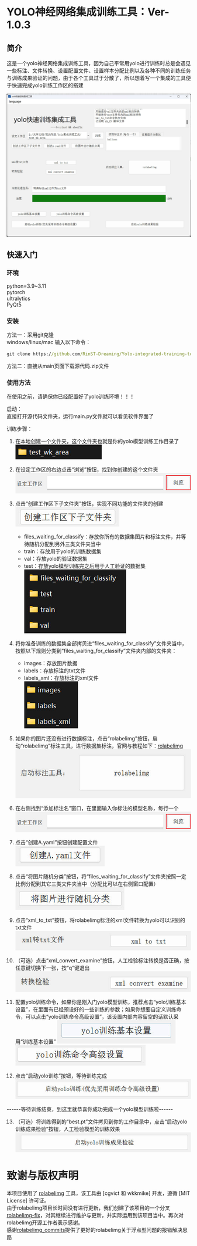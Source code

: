 # YOLO神经网络集成训练工具：Ver-1.0.3  
  
## 简介  
这是一个yolo神经网络集成训练工具，因为自己平常用yolo进行训练时总是会遇见一些标注、文件转换、设置配置文件、设置样本分配比例以及各种不同的训练任务与训练成果验证的问题，由于各个工具过于分散了，所以想着写一个集成的工具便于快速完成yolo训练工作区的搭建  
  
![主界面图片正在加载中](./README_images/zh_CN/main_menu.jpg)

## 快速入门
### 环境
python=3.9~3.11  
pytorch  
ultralytics  
PyQt5
### 安装
方法一：采用git克隆  
windows/linux/mac 输入以下命令：
```cmd
git clone https://github.com/RinST-Dreaming/Yolo-integrated-training-tool.git
```  
  
方法二：直接从main页面下载源代码.zip文件

### 使用方法
在使用之前，请确保你已经配置好了yolo训练环境！！！

启动：  
直接打开源代码文件夹，运行main.py文件就可以看见软件界面了  
  
训练步骤：  
1. 在本地创建一个文件夹，这个文件夹也就是你的yolo模型训练工作目录了  
    ![图片正在加载中](./README_images/zh_CN/work_space_dir.jpg)

2. 在设定工作区的右边点击“浏览”按钮，找到你创建的这个文件夹  
    ![图片正在加载中](./README_images/zh_CN/browse_button.jpg)

3. 点击“创建工作区下子文件夹”按钮，实现不同功能的文件夹的创建  
    ![图片正在加载中](./README_images/zh_CN/create_work_frame_button.jpg)
   - files_waiting_for_classify：存放你所有的数据集图片和标注文件，并等待随机分配到另外三类文件夹当中
   - train：存放用于yolo的训练数据集
   - val：存放yolo的验证数据集
   - test：存放yolo模型训练完之后用于人工验证的数据集
    ![图片正在加载中](./README_images/zh_CN/main_dir_branch.jpg)

4. 将你准备训练的数据集全部拷贝进“files_waiting_for_classify”文件夹当中，按照以下规则分类到“files_waiting_for_classify”文件夹内部的文件夹：
   - images：存放图片数据
   - labels：存放标注的txt文件
   - labels_xml：存放标注的xml文件  
    ![图片正在加载中](./README_images/zh_CN/sub_dir_branch.jpg)
  
5. 如果你的图片还没有进行数据标注，点击“rolabelimg”按钮，启动“rolabelimg”标注工具，进行数据集标注，官网与教程如下：[rolabelimg](https://github.com/cgvict/roLabelImg)  
    ![图片正在加载中](./README_images/zh_CN/rolabelimg_button.jpg)

6. 在右侧找到“添加标注名”窗口，在里面输入你标注的模型名称，每行一个 
    ![图片正在加载中](./README_images/zh_CN/browse_button.jpg)

7. 点击“创建A.yaml”按钮创建配置文件  
    ![图片正在加载中](./README_images/zh_CN/create_A.yaml_button.jpg)

8. 点击“将图片随机分类”按钮，将“files_waiting_for_classify”文件夹按照一定比例分配到其它三类文件夹当中（分配比可以在右侧窗口配置）  
    ![图片正在加载中](./README_images/zh_CN/randomly_categorize_button.jpg)
   
9.  点击“xml_to_txt”按钮，将rolabelimg标注的xml文件转换为yolo可以识别的txt文件  
    ![图片正在加载中](./README_images/zh_CN/convert_xml_to_txt_button.jpg)

10. （可选）点击“xml_convert_examine”按钮，人工检验标注转换是否正确，按任意键切换下一张，按“q”键退出  
    ![图片正在加载中](./README_images/zh_CN/convert_examination_button.jpg)

11. 配置yolo训练命令，如果你是刚入门yolo模型训练，推荐点击“yolo训练基本设置”，在里面有已经预设好的一些训练的参数；如果你想要自定义训练命令，可以点击“yolo训练命令高级设置”，该设置内部内容留空的话默认采用“训练基本设置”
    ![图片正在加载中](./README_images/zh_CN/basic_training_setting_button.jpg)
    ![图片正在加载中](./README_images/zh_CN/command_training_setting_button.jpg)

12. 点击“启动yolo训练”按钮，等待训练完成
    ![图片正在加载中](./README_images/zh_CN/start_yolo_training_button.jpg)

------等待训练结束，到这里就恭喜你成功完成一个yolo模型训练啦------

13.  （可选）将训练得到的“best.pt”文件拷贝到你的工作目录中，点击“启动yolo训练成果检验”按钮，人工检验模型的训练效果
    ![图片正在加载中](./README_images/zh_CN/start_yolo_validation_button.jpg)


# 致谢与版权声明  
本项目使用了 [rolabelimg](https://github.com/cgvict/roLabelImg) 工具，该工具由 [cgvict 和 wkkmike] 开发，遵循 [MIT License] 许可证。  
由于rolabelimg项目长时间没有进行更新，我们创建了该项目的一个分叉[rolabelimg-fix](https://github.com/RinST-Dreaming/roLabelImg-fix)，对其继续进行维护与更新，并实际运用到该项目当中。再次对rolabelimg开源工作者表示感谢。  
感谢[rolabelimg_commits](https://github.com/cgvict/roLabelImg/pull/37)提供了更好的rolabelimg关于浮点型问题的报错解决思路
